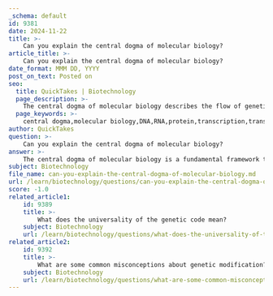 ```yaml
---
_schema: default
id: 9381
date: 2024-11-22
title: >-
    Can you explain the central dogma of molecular biology?
article_title: >-
    Can you explain the central dogma of molecular biology?
date_format: MMM DD, YYYY
post_on_text: Posted on
seo:
  title: QuickTakes | Biotechnology
  page_description: >-
    The central dogma of molecular biology describes the flow of genetic information from DNA to RNA to protein, outlining the processes of transcription and translation, essential for protein synthesis.
  page_keywords: >-
    central dogma,molecular biology,DNA,RNA,protein,transcription,translation,genetic information,Francis Crick,protein synthesis,RNA polymerase,ribosome,tRNA,codons,retroviruses,prions
author: QuickTakes
question: >-
    Can you explain the central dogma of molecular biology?
answer: >-
    The central dogma of molecular biology is a fundamental framework that describes the flow of genetic information within a biological system. It was first articulated by Francis Crick in 1958 and can be summarized by the expression: DNA → RNA → Protein. This model outlines the processes of transcription and translation, which are essential for protein synthesis.\n\n1. **Transcription (DNA → RNA)**: In this initial step, the genetic information encoded in DNA is transcribed into messenger RNA (mRNA). This process occurs in the cell nucleus and is facilitated by the enzyme RNA polymerase. During transcription, a specific segment of DNA is used as a template to synthesize a complementary RNA strand.\n\n2. **Translation (RNA → Protein)**: Following transcription, the mRNA molecule is transported to the ribosome, where it serves as a template for protein synthesis. In this step, the sequence of nucleotides in the mRNA is translated into a sequence of amino acids, forming a polypeptide chain. This process involves transfer RNA (tRNA) molecules that bring the appropriate amino acids to the ribosome, matching their anticodons with the codons on the mRNA.\n\nThe central dogma emphasizes that genetic information flows in one direction—from DNA to RNA to protein. However, there are exceptions to this model, such as in the case of retroviruses, which can reverse transcribe RNA back into DNA, and prions, which are misfolded proteins that can induce misfolding in other proteins without involving nucleic acids.\n\nOverall, the central dogma serves as a foundational concept in molecular biology, illustrating how genetic instructions are expressed and utilized within living organisms.
subject: Biotechnology
file_name: can-you-explain-the-central-dogma-of-molecular-biology.md
url: /learn/biotechnology/questions/can-you-explain-the-central-dogma-of-molecular-biology
score: -1.0
related_article1:
    id: 9389
    title: >-
        What does the universality of the genetic code mean?
    subject: Biotechnology
    url: /learn/biotechnology/questions/what-does-the-universality-of-the-genetic-code-mean
related_article2:
    id: 9392
    title: >-
        What are some common misconceptions about genetic modification?
    subject: Biotechnology
    url: /learn/biotechnology/questions/what-are-some-common-misconceptions-about-genetic-modification
---
```


&nbsp;